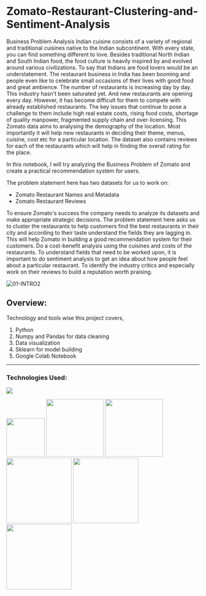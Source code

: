 # Zomato-Restaurant-Clustering-and-Sentiment-Analysis
Business Problem Analysis
Indian cuisine consists of a variety of regional and traditional cuisines native to the Indian subcontinent. With every state, you can find something different to love. Besides traditional North Indian and South Indian food, the food culture is heavily inspired by and evolved around various civilizations. To say that Indians are food lovers would be an understatement. The restaurant business in India has been booming and people even like to celebrate small occasions of their lives with good food and great ambience. The number of restaurants is increasing day by day. This industry hasn't been saturated yet. And new restaurants are opening every day. However, it has become difficult for them to compete with already established restaurants. The key issues that continue to pose a challenge to them include high real estate costs, rising food costs, shortage of quality manpower, fragmented supply chain and over-licensing. This Zomato data aims to analysing the demography of the location. Most importantly it will help new restaurants in deciding their theme, menus, cuisine, cost etc for a particular location. The dataset also contains reviews for each of the restaurants which will help in finding the overall rating for the place.

In this notebook, I will try analyzing the Business Problem of Zomato and create a practical recommendation system for users.

The problem statement here has two datasets for us to work on:
* Zomato Restaurant Names and Metadata
* Zomato Restaurant Reviews

To ensure Zomato's success the company needs to analyze its datasets and make appropriate strategic decisions. The problem statement here asks us to cluster the restaurants to help customers find the best restaurants in their city and according to their taste understand the fields they are lagging in. This will help Zomato in building a good recommendation system for their customers. Do a cost-benefit analysis using the cuisines and costs of the restaurants. To understand fields that need to be worked upon, it is important to do sentiment analysis to get an idea about how people feel about a particular restaurant. To identify the industry critics and especially work on their reviews to build a reputation worth praising.


![01-INTRO2](https://user-images.githubusercontent.com/32620288/141148382-f9456b7f-9607-4bf2-99c2-9b1cc3a7a034.png)
## Overview:
Technology and tools wise this project covers,

1. Python
2. Numpy and Pandas for data cleaning
3. Data visualization
4. Sklearn for model building
5. Google Colab Notebook
-----------------------------------------------------------------------------------------------------------------
### Technologies Used:

![](https://forthebadge.com/images/badges/made-with-python.svg)

[<img target="_blank" src="https://user-images.githubusercontent.com/32620288/139657460-40ef4562-76bd-43f5-bbca-47b6bd29863e.png" width=100>](https://numpy.org)    [<img target="_blank" src="https://upload.wikimedia.org/wikipedia/commons/thumb/e/ed/Pandas_logo.svg/450px-Pandas_logo.svg.png" width=150>](https://pandas.pydata.org)  [<img target="_blank" src="https://seaborn.pydata.org/_static/logo-wide-lightbg.svg" width=150>](https://seaborn.pydata.org) [<img target="_blank" src="https://github.com/divakarkumar424/Boston-House-Prices-Prediction/assets/32620288/92ead969-9327-45c1-9d89-2ae710e5d4db" width=170>](https://matplotlib.org)   [<img target="_blank" src="https://user-images.githubusercontent.com/32620288/137518674-f36c5ad3-3d64-4c7a-a07c-53f247750394.png" width=170>](https://colab.research.google.com/)
[<img target="_blank" src="https://github.com/divakarkumar424/Bike-Sharing-Demand-Prediction/assets/32620288/310ddc5e-9f1a-4c1b-b6f6-d65ca6b6aec9" width=170>](https://scikit-learn.org/stable/index.html)
